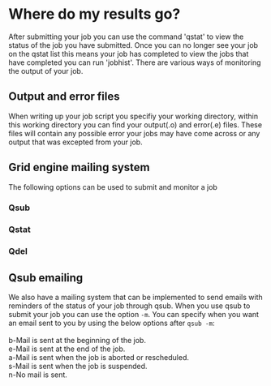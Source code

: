 # Where do my results go?

After submitting your job you can use the command 'qstat' to view the status of the job you have submitted. Once you can no longer see your job on the qstat list this means your job has completed to view the jobs that have completed you can run 'jobhist'. There are various ways of monitoring the output of your job.

## Output and error files
When writing up your job script you specifiy your working directory, within this working directory you can find your output(.o) and error(.e) files. These files will contain any possible error your jobs may have come across or any output that was excepted from your job.

## Grid engine mailing system
The following options can be used to submit and monitor a job<br />
### Qsub <br />
### Qstat <br /> 
### Qdel <br />

## Qsub emailing
We also have a mailing system that can be implemented to send emails with reminders of the status of your job through qsub. When you use qsub to submit your job you can use the option `-m`. You can specify when you want an email sent to you by using the below options after `qsub -m`:
<br /><br />
b-Mail is sent at the beginning of the job. <br />
e-Mail is sent at the end of the job. <br />
a-Mail is sent when the job is aborted or rescheduled. <br />
s-Mail is sent when the job is suspended. <br />
n-No mail is sent. <br />


